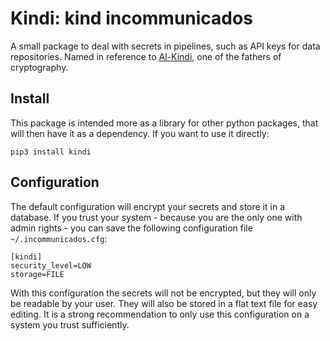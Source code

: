 # Kindi: kind incommunicados

A small package to deal with secrets in pipelines, such as API keys
for data repositories.  Named in reference to
[Al-Kindi](https://en.wikipedia.org/wiki/Al-Kindi), one of the fathers
of cryptography.

## Install

This package is intended more as a library for other python packages,
that will then have it as a dependency. If you want to use it
directly:

    pip3 install kindi

## Configuration

The default configuration will encrypt your secrets and store it in a
database. If you trust your system - because you are the only one with
admin rights - you can save the following configuration file `~/.incommunicados.cfg`:

    [kindi]
    security_level=LOW
    storage=FILE

With this configuration the secrets will not be encrypted, but they
will only be readable by your user. They will also be stored in a flat
text file for easy editing. It is a strong recommendation to only use
this configuration on a system you trust sufficiently.
